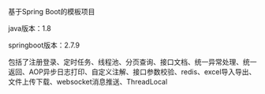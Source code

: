 基于Spring Boot的模板项目

java版本：1.8

springboot版本：2.7.9

包括了注册登录、定时任务、线程池、分页查询、接口文档、统一异常处理、统一返回、AOP异步日志打印、自定义注解、接口参数校验、redis、excel导入导出、文件上传下载、websocket消息推送、ThreadLocal

